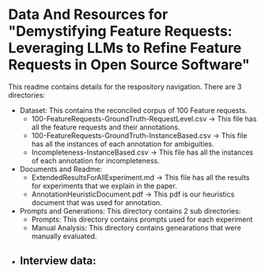 # Data And Resources for "Demystifying Feature Requests: Leveraging LLMs to Refine Feature Requests in Open Source Software"

This readme contains details for the respository navigation. There are 3 directories:
- Dataset: This contains the reconciled corpus of 100 Feature requests.
  - 100-FeatureRequests-GroundTruth-RequestLevel.csv -> This file has all the feature requests and their annotations.
  - 100-FeatureRequests-GroundTruth-InstanceBased.csv -> This file has all the instances of each annotation for ambiguities.
  - Incompleteness-InstanceBased.csv -> This file has all the instances of each annotation for incompleteness.
- Documents and Readme:
  - ExtendedResultsForAllExperiment.md -> This file has all the results for experiments that we explain in the paper.
  - AnnotationHeuristicDocument.pdf -> This pdf is our heuristics document that was used for annotation.
- Prompts and Generations: This directory contains 2 sub directories:
  - Prompts: This directory contains prompts used for each experiment
  - Manual Analysis: This directory contains genearations that were manually evaluated.
- Interview data:
  - 
